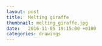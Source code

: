 ```yaml
---
layout: post
title:  Melting giraffe
thumbnail: melting_giraffe.jpg
date:   2016-11-05 19:15:00 +0100
categories: drawings
---
```

